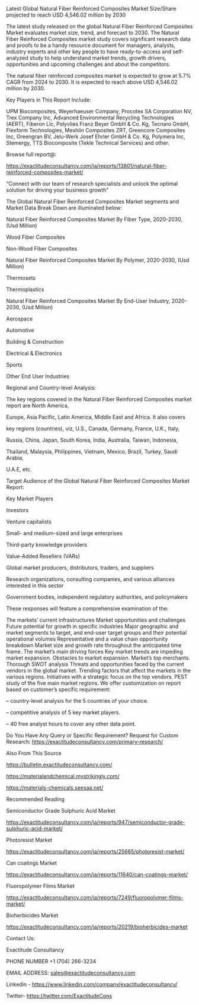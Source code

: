 Latest Global Natural Fiber Reinforced Composites Market Size/Share projected to reach USD 4,546.02 million by 2030

The latest study released on the global Natural Fiber Reinforced Composites Market evaluates market size, trend, and forecast to 2030. The Natural Fiber Reinforced Composites market study covers significant research data and proofs to be a handy resource document for managers, analysts, industry experts and other key people to have ready-to-access and self-analyzed study to help understand market trends, growth drivers, opportunities and upcoming challenges and about the competitors.

The natural fiber reinforced composites market is expected to grow at 5.7% CAGR from 2024 to 2030. It is expected to reach above USD 4,546.02 million by 2030.

Key Players in This Report Include:

UPM Biocomposites, Weyerhaeuser Company, Procotex SA Corporation NV, Trex Company Inc, Advanced Environmental Recycling Technologies (AERT), Fiberon Llc, Polyvlies Franz Beyer GmbH & Co. Kg, Tecnaro GmbH, Flexform Technologies, Meshlin Composites ZRT, Greencore Composites Inc, Greengran BV, Jelu-Werk Josef Ehrler GmbH & Co. Kg, Polymera Inc, Stemergy, TTS Biocomposite (Tekle Technical Services) and other.

Browse full report@:

https://exactitudeconsultancy.com/ja/reports/13801/natural-fiber-reinforced-composites-market/

“Connect with our team of research specialists and unlock the optimal solution for driving your business growth”

The Global Natural Fiber Reinforced Composites Market segments and Market Data Break Down are illuminated below:

Natural Fiber Reinforced Composites Market By Fiber Type, 2020-2030, (Usd Million)

Wood Fiber Composites

Non-Wood Fiber Composites

Natural Fiber Reinforced Composites Market By Polymer, 2020-2030, (Usd Million)

Thermosets

Thermoplastics

Natural Fiber Reinforced Composites Market By End-User Industry, 2020-2030, (Usd Million)

Aerospace

Automotive

Building & Construction

Electrical & Electronics

Sports

Other End User Industries



Regional and Country-level Analysis:

The key regions covered in the Natural Fiber Reinforced Composites market report are North America,

Europe, Asia Pacific, Latin America, Middle East and Africa. It also covers

key regions (countries), viz, U.S., Canada, Germany, France, U.K., Italy,

Russia, China, Japan, South Korea, India, Australia, Taiwan, Indonesia,

Thailand, Malaysia, Philippines, Vietnam, Mexico, Brazil, Turkey, Saudi Arabia,

U.A.E, etc.

Target Audience of the Global Natural Fiber Reinforced Composites Market Report:

Key Market Players

Investors

Venture capitalists

Small- and medium-sized and large enterprises

Third-party knowledge providers

Value-Added Resellers (VARs)

Global market producers, distributors, traders, and suppliers

Research organizations, consulting companies, and various alliances interested in this sector

Government bodies, independent regulatory authorities, and policymakers

These responses will feature a comprehensive examination of the:

The markets’ current infrastructures
Market opportunities and challenges
Future potential for growth in specific industries
Major geographic and market segments to target, and end-user target groups and their potential operational volumes
Representative and a value chain opportunity breakdown
Market size and growth rate throughout the anticipated time frame.
The market’s main driving forces
Key market trends are impeding market expansion.
Obstacles to market expansion.
Market’s top merchants.
Thorough SWOT analysis
Threats and opportunities faced by the current vendors in the global market.
Trending factors that affect the markets in the various regions.
Initiatives with a strategic focus on the top vendors.
PEST study of the five main market regions.
We offer customization on report based on customer’s specific requirement:

– country-level analysis for the 5 countries of your choice.

– competitive analysis of 5 key market players.

– 40 free analyst hours to cover any other data point.

Do You Have Any Query or Specific Requirement? Request for Custom Research: https://exactitudeconsultancy.com/primary-research/

Also From This Source

https://bulletin.exactitudeconsultancy.com/

https://materialandchemical.mystrikingly.com/

https://materials-chemicals.seesaa.net/

Recommended Reading

Semiconductor Grade Sulphuric Acid Market

https://exactitudeconsultancy.com/ja/reports/947/semiconductor-grade-sulphuric-acid-market/

Photoresist Market

https://exactitudeconsultancy.com/ja/reports/25665/photoresist-market/

Can coatings Market

https://exactitudeconsultancy.com/ja/reports/11640/can-coatings-market/

Fluoropolymer Films Market

https://exactitudeconsultancy.com/ja/reports/7249/fluoropolymer-films-market/

Bioherbicides Market

https://exactitudeconsultancy.com/ja/reports/20219/bioherbicides-market

Contact Us:

Exactitude Consultancy

PHONE NUMBER +1 (704) 266-3234

EMAIL ADDRESS: sales@exactitudeconsultancy.com

Linkedin - https://www.linkedin.com/company/exactitudeconsultancy/

Twitter- https://twitter.com/ExactitudeCons﻿

